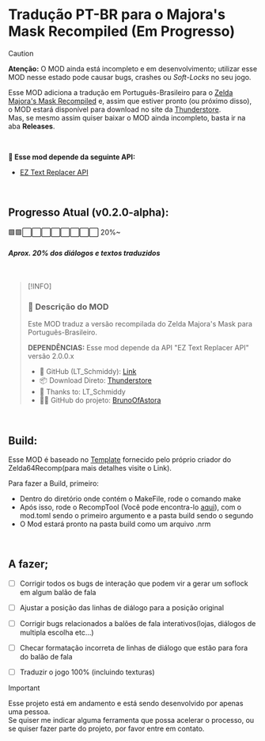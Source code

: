 # Tradução PT-BR para o Majora's Mask Recompiled (Em Progresso)

> [!CAUTION]
> **Atenção:** O MOD ainda está incompleto e em desenvolvimento; utilizar esse MOD nesse estado pode causar bugs, crashes ou _Soft-Locks_ no seu jogo.

Esse MOD adiciona a tradução em Português-Brasileiro para o [Zelda Majora's Mask Recompiled](https://www.github.com/Zelda64Recomp/Zelda64Recomp) e, assim que estiver pronto (ou próximo disso), o MOD estará disponível para download no site da [Thunderstore](https://thunderstore.io/c/zelda-64-recompiled/).  
Mas, se mesmo assim quiser baixar o MOD ainda incompleto, basta ir na aba **Releases**.

&nbsp;

**🔧 Esse mod depende da seguinte API:**

- [EZ Text Replacer API](https://thunderstore.io/c/zelda-64-recompiled/p/LT_Schmiddy/EZ_Text_Replacer_API/)

&nbsp;

## **Progresso Atual (v0.2.0-alpha):**
🟩🟩⬜️⬜️⬜️⬜️⬜️⬜️⬜️⬜️ 20%~
#### _Aprox. 20% dos diálogos e textos traduzidos_

&nbsp;

> [!INFO]
> ### 📝 Descrição do MOD
>
> Este MOD traduz a versão recompilada do Zelda Majora's Mask para Português-Brasileiro.  
> 
> **DEPENDÊNCIAS:** Esse mod depende da API "EZ Text Replacer API" versão 2.0.0.x  
>
> - 🔗 GitHub (LT_Schmiddy): [Link](https://github.com/LT-Schmiddy/mm-ez-text-replacement-utils/releases)  
> - 📦 Download Direto: [Thunderstore](https://thunderstore.io/package/download/LT_Schmiddy/EZ_Text_Replacer_API/2.0.0/)  
> - 🙏 Thanks to: LT_Schmiddy  
> - 🧑‍💻 GitHub do projeto: [BrunoOfAstora](https://github.com/BrunoOfAstora)

&nbsp;

## Build:
Esse MOD é baseado no [Template](https://github.com/Zelda64Recomp/MMRecompModTemplate) fornecido pelo próprio criador do Zelda64Recomp(para mais detalhes visite o Link).

Para fazer a Build, primeiro:
- Dentro do diretório onde contém o MakeFile, rode o comando make
- Após isso, rode o RecompTool (Você pode encontra-lo [aqui](https://github.com/N64Recomp/N64Recomp)), com o mod.toml sendo o primeiro argumento e a pasta build sendo o segundo
- O Mod estará pronto na pasta build como um arquivo .nrm
  
&nbsp;
## A fazer;
- [ ] Corrigir todos os bugs de interação que podem vir a gerar um soflock em algum balão de fala

- [ ] Ajustar a posição das linhas de diálogo para a posição original

- [ ] Corrigir bugs relacionados a balões de fala interativos(lojas, diálogos de multipla escolha etc...)
      
- [ ] Checar formatação incorreta de linhas de diálogo que estão para fora do balão de fala

- [ ] Traduzir o jogo 100% (incluindo texturas)
&nbsp;

> [!IMPORTANT]
> Esse projeto está em andamento e está sendo desenvolvido por apenas uma pessoa.  
> Se quiser me indicar alguma ferramenta que possa acelerar o processo, ou se quiser fazer parte do projeto, por favor entre em contato.





